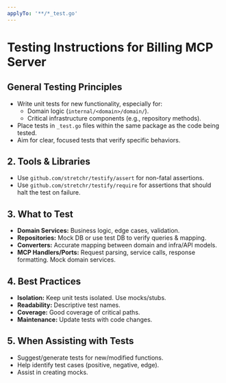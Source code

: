 ```yaml
---
applyTo: '**/*_test.go'
---
```


# Testing Instructions for Billing MCP Server

## General Testing Principles
- Write unit tests for new functionality, especially for:
    - Domain logic (`internal/<domain>/domain/`).
    - Critical infrastructure components (e.g., repository methods).
- Place tests in `_test.go` files within the same package as the code being tested.
- Aim for clear, focused tests that verify specific behaviors.

## 2. Tools & Libraries
- Use `github.com/stretchr/testify/assert` for non-fatal assertions.
- Use `github.com/stretchr/testify/require` for assertions that should halt the test on failure.

## 3. What to Test
- **Domain Services:** Business logic, edge cases, validation.
- **Repositories:** Mock DB or use test DB to verify queries & mapping.
- **Converters:** Accurate mapping between domain and infra/API models.
- **MCP Handlers/Ports:** Request parsing, service calls, response formatting. Mock domain services.

## 4. Best Practices
- **Isolation:** Keep unit tests isolated. Use mocks/stubs.
- **Readability:** Descriptive test names.
- **Coverage:** Good coverage of critical paths.
- **Maintenance:** Update tests with code changes.

## 5. When Assisting with Tests
- Suggest/generate tests for new/modified functions.
- Help identify test cases (positive, negative, edge).
- Assist in creating mocks.
